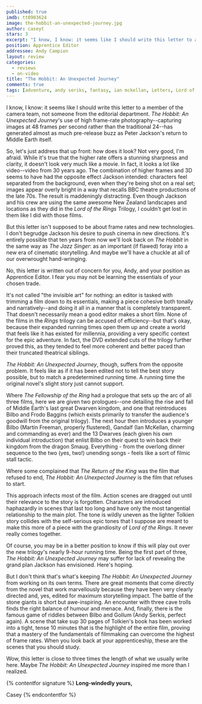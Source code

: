 ```yaml
---
published: true
imdb: tt0903624
image: the-hobbit-an-unexpected-journey.jpg
author: caseyt 
stars: 3
excerpt: "I know, I know: it seems like I should write this letter to a member of the camera team, not someone from the editorial department. <em>The Hobbit: An Unexpected Journey</em>&rsquo;s use of high frame-rate photography&mdash;capturing images at 48 frames per second rather than the traditional 24&mdash;has generated almost as much pre-release buzz as Peter Jackson&rsquo;s return to Middle Earth itself."
position: Apprentice Editor 
addressee: Andy Campion
layout: review
categories: 
  - reviews
  - on-video
title: "The Hobbit: An Unexpected Journey"
comments: true
tags: [adventure, andy seriks, fantasy, ian mckellan, Letters, Lord of the Rings, peter jackson, the hobit]
---
```

I know, I know: it seems like I should write this letter to a member of the camera team, not someone from the editorial department. _The Hobbit: An Unexpected Journey_'s use of high frame-rate photography--capturing images at 48 frames per second rather than the traditional 24--has generated almost as much pre-release buzz as Peter Jackson's return to Middle Earth itself.

So, let's just address that up front: how does it look? Not very good, I'm afraid. While it's true that the higher rate offers a stunning sharpness and clarity, it doesn't look very much like a movie. In fact, it looks a lot like video--video from 30 years ago. The combination of higher frames and 3D seems to have had the opposite effect Jackson intended: characters feel separated from the background, even when they're being shot on a real set; images appear overly bright in a way that recalls BBC theatre productions of the late 70s. The result is maddeningly distracting. Even though Jackson and his crew are using the same awesome New Zealand landscapes and locations as they did in the _Lord of the Rings_ Trilogy, I couldn't get lost in them like I did with those films.

But this letter isn't supposed to be about frame rates and new technologies. I don't begrudge Jackson his desire to push cinema in new directions. It's entirely possible that ten years from now we'll look back on _The Hobbit_ in the same way as _The Jazz Singer_: as an important (if flawed) foray into a new era of cinematic storytelling. And maybe we'll have a chuckle at all of our overwrought hand-wringing.

No, this letter is written out of concern for you, Andy, and your position as Apprentice Editor. I fear you may not be learning the essentials of your chosen trade.

It's not called "the invisible art" for nothing: an editor is tasked with trimming a film down to its essentials, making a piece cohesive both tonally and narratively--and doing it all in a manner that is completely transparent. That doesn't necessarily mean a good editor makes a short film. None of the films in the _Rings_ trilogy can be accused of efficiency--but that's okay, because their expanded running times open them up and create a world that feels like it has existed for millennia, providing a very specific context for the epic adventure. In fact, the DVD extended cuts of the trilogy further proved this, as they tended to feel more coherent and better paced than their truncated theatrical siblings.

_The Hobbit: An Unexpected Journey_, though, suffers from the opposite problem. It feels like as if it has been edited not to tell the best story possible, but to match a predetermined running time.  A running time the original novel's slight story just cannot support.

Where _The Fellowship of the Ring_ had a prologue that sets up the arc of all three films, here we are given two prologues--one detailing the rise and fall of Middle Earth's last great Dwarven kingdom, and one that reintroduces Bilbo and Frodo Baggins (which exists primarily to transfer the audience's goodwill from the original trilogy). The next hour then introduces a younger Bilbo (Martin Freeman, properly flustered), Gandalf (Ian McKellan, charming and commanding as ever) and the 13 Dwarves (each given his own individual introduction) that enlist Bilbo on their quest to win back their kingdom from the dragon Smaug. Everything - from the overlong dinner sequence to the two (yes, two!) unending songs - feels like a sort of filmic stall tactic.

Where some complained that _The Return of the King_ was the film that refused to end, _The Hobbit: An Unexpected Journey_ is the film that refuses to start.

This approach infects most of the film. Action scenes are dragged out until their relevance to the story is forgotten. Characters are introduced haphazardly in scenes that last too long and have only the most tangential relationship to the main plot. The tone is wildly uneven as the lighter Tolkien story collides with the self-serious epic tones that I suppose are meant to make this more of a piece with the grandiosity of _Lord of the Rings_. It never really comes together.

Of course, you may be in a better position to know if this will play out over the new trilogy's nearly 9-hour running time. Being the first part of three, _The Hobbit: An Unexpected Journey_ may suffer for lack of revealing the grand plan Jackson has envisioned. Here's hoping.

But I don't think that's what's keeping _The Hobbit: An Unexpected Journey_ from working on its own terms. There are great moments that come directly from the novel that work marvellously because they have been very clearly directed and, yes, edited for maximum storytelling impact. The battle of the stone giants is short but awe-inspiring. An encounter with three cave trolls finds the right balance of humour and menace. And, finally, there is the famous game of riddles between Bilbo and Gollum (Andy Serkis, perfect again). A scene that take sup 30 pages of Tolkien's book has been worked into a tight, tense 10 minutes that is the highlight of the entire film, proving that a mastery of the fundamentals of filmmaking can overcome the highest of frame rates. When you look back at your apprenticeship, these are the scenes that you should study.

Wow, this letter is close to three times the length of what we usually write here. Maybe _The Hobbit: An Unexpected Journey_ inspired me more than I realized.

{% contentfor signature %}
**Long-windedly yours,**

Casey
{% endcontentfor %}